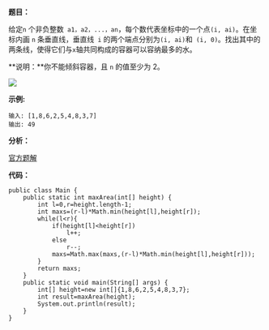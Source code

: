 **题目：**

给定`n` 个非负整数` a1，a2，...，an`，每个数代表坐标中的一个点` (i, ai) `。在坐标内画 `n` 条垂直线，垂直线` i` 的两个端点分别为` (i, ai) `和` (i, 0)`。找出其中的两条线，使得它们与` x `轴共同构成的容器可以容纳最多的水。

**说明：**你不能倾斜容器，且 `n` 的值至少为 2。



![](https://github.com/jiuweilinghu/LeetCode/blob/master/picture/11.盛最多水的容器.png)



**示例:**

```
输入: [1,8,6,2,5,4,8,3,7]
输出: 49
```

**分析：**

[官方题解](https://leetcode-cn.com/problems/container-with-most-water/solution/sheng-zui-duo-shui-de-rong-qi-by-leetcode/)

**代码：**

```
public class Main {
    public static int maxArea(int[] height) {
        int l=0,r=height.length-1;
        int maxs=(r-l)*Math.min(height[l],height[r]);
        while(l<r){
            if(height[l]<height[r])
                l++;
            else
                r--;
            maxs=Math.max(maxs,(r-l)*Math.min(height[l],height[r]));
        }
        return maxs;
    }
    public static void main(String[] args) {
        int[] height=new int[]{1,8,6,2,5,4,8,3,7};
        int result=maxArea(height);
        System.out.println(result);
    }
}
```